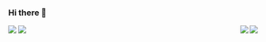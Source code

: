 ### Hi there 👋

<img src="https://github-readme-stats.vercel.app/api?username=Macr0phag3&show_icons=true&theme=radical&hide_title=true" />

<img align="right" src="https://img.shields.io/badge/Language-Python-brightgreen?style=flat&logo=c%2b%2b" />
<img align="right" src="https://img.shields.io/badge/Platform-Linux-brightgreen?style=flat&logo=red%20hat" />

<img src="https://github-readme-stats.vercel.app/api/top-langs/?username=Macr0phag3&layout=compact&hide=css,html" />
